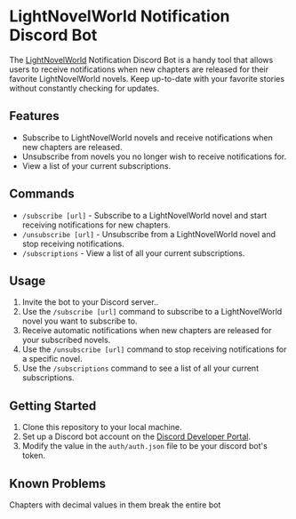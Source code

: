 # LightNovelWorld Notification Discord Bot

The [LightNovelWorld](https://www.lightnovelworld.com/) Notification Discord Bot is a handy tool that allows users to receive notifications when new chapters are released for their favorite LightNovelWorld novels. Keep up-to-date with your favorite stories without constantly checking for updates.

## Features

- Subscribe to LightNovelWorld novels and receive notifications when new chapters are released.
- Unsubscribe from novels you no longer wish to receive notifications for.
- View a list of your current subscriptions.

## Commands

- `/subscribe [url]` - Subscribe to a LightNovelWorld novel and start receiving notifications for new chapters.
- `/unsubscribe [url]` - Unsubscribe from a LightNovelWorld novel and stop receiving notifications.
- `/subscriptions` - View a list of all your current subscriptions.

## Usage

1. Invite the bot to your Discord server..
2. Use the `/subscribe [url]` command to subscribe to a LightNovelWorld novel you want to subscribe to.
3. Receive automatic notifications when new chapters are released for your subscribed novels.
4. Use the `/unsubscribe [url]` command to stop receiving notifications for a specific novel.
5. Use the `/subscriptions` command to see a list of all your current subscriptions.

## Getting Started

1. Clone this repository to your local machine.
2. Set up a Discord bot account on the [Discord Developer Portal](https://discord.com/developers/applications).
3. Modify the value in the `auth/auth.json` file to be your discord bot's token.

## Known Problems

Chapters with decimal values in them break the entire bot
